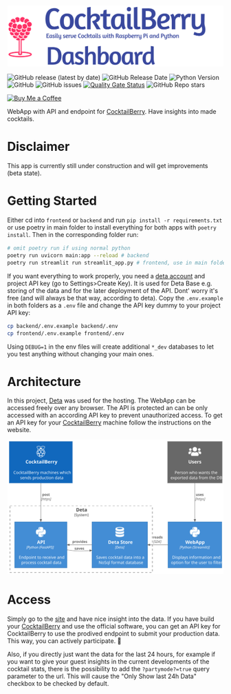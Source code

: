 <img src="docs/pictures/logo_dashboard.png" alt="CocktailBerry" width="750"/>

![GitHub release (latest by date)](https://img.shields.io/github/v/release/AndreWohnsland/CocktailBerry-WebApp)
![GitHub Release Date](https://img.shields.io/github/release-date/AndreWohnsland/CocktailBerry-WebApp)
![Python Version](https://img.shields.io/badge/python-%3E%3D%203.9-blue)
![GitHub](https://img.shields.io/github/license/AndreWohnsland/CocktailBerry-WebApp)
![GitHub issues](https://img.shields.io/github/issues-raw/AndreWohnsland/CocktailBerry-WebApp)
[![Quality Gate Status](https://sonarcloud.io/api/project_badges/measure?project=AndreWohnsland_CocktailBerry-WebApp&metric=alert_status)](https://sonarcloud.io/summary/new_code?id=AndreWohnsland_CocktailBerry-WebApp)
![GitHub Repo stars](https://img.shields.io/github/stars/AndreWohnsland/CocktailBerry-WebApp?style=social)

[![Buy Me a Coffee](https://img.shields.io/badge/buy%20me%20a%20coffee-donate-yellow)](https://www.buymeacoffee.com/AndreWohnsland)

WebApp with API and endpoint for [CocktailBerry](https://github.com/AndreWohnsland/CocktailBerry). Have insights into made cocktails.

# Disclaimer

This app is currently still under construction and will get improvements (beta state).

# Getting Started

Either cd into `frontend` or `backend` and run `pip install -r requirements.txt` or use poetry in main folder to install everything for both apps with `poetry install`. Then in the corresponding folder run:

```bash
# omit poetry run if using normal python
poetry run uvicorn main:app --reload # backend
poetry run streamlit run streamlit_app.py # frontend, use in main folder
```

If you want everything to work properly, you need a [deta account](https://web.deta.sh/) and project API key (go to Settings>Create Key). It is used for Deta Base e.g. storing of the data and for the later deployment of the API. Dont' worry it's free (and will always be that way, according to deta). Copy the `.env.example` in both folders as a `.env` file and change the API key dummy to your project API key:

```bash
cp backend/.env.example backend/.env
cp frontend/.env.example frontend/.env
```

Using `DEBUG=1` in the env files will create additional `*_dev` databases to let you test anything without changing your main ones.

# Architecture

In this project, [Deta](https://docs.deta.sh/docs/home/) was used for the hosting. The WebApp can be accessed freely over any browser. The API is protected an can be only accessed with an according API key to prevent unauthorized access. To get an API key for your [CocktailBerry](https://github.com/AndreWohnsland/CocktailBerry) machine follow the instructions on the website. 

![ProgramSchema](docs/diagrams/out/Schema.svg)

# Access

Simply go to the [site](https://stats-cocktailberry.streamlitapp.com/) and have nice insight into the data. If you have build your [CocktailBerry](https://github.com/AndreWohnsland/CocktailBerry) and use the official software, you can get an API key for CocktailBerry to use the prodived endpoint to submit your production data. This way, you can actively participate. 🙌

Also, if you directly just want the data for the last 24 hours, for example if you want to give your guest insights in the current developments of the cocktail stats, there is the possibility to add the `?partymode?=true` query parameter to the url. This will cause the "Only Show last 24h Data" checkbox to be checked by default.
